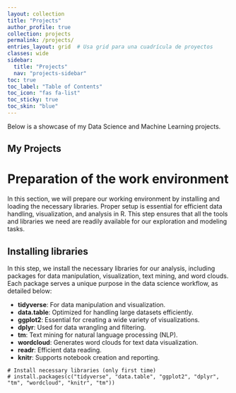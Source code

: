 ```yaml
---
layout: collection
title: "Projects"
author_profile: true
collection: projects
permalink: /projects/
entries_layout: grid  # Usa grid para una cuadrícula de proyectos
classes: wide
sidebar:
  title: "Projects"
  nav: "projects-sidebar"
toc: true
toc_label: "Table of Contents"
toc_icon: "fas fa-list"
toc_sticky: true
toc_skin: "blue"
---
```


Below is a showcase of my Data Science and Machine Learning projects.

## My Projects

# Preparation of the work environment

In this section, we will prepare our working environment by installing and loading the necessary libraries. Proper setup is essential for efficient data handling, visualization, and analysis in R. This step ensures that all the tools and libraries we need are readily available for our exploration and modeling tasks.

## Installing libraries

In this step, we install the necessary libraries for our analysis, including packages for data manipulation, visualization, text mining, and word clouds. Each package serves a unique purpose in the data science workflow, as detailed below:

-   **tidyverse**: For data manipulation and visualization.
-   **data.table**: Optimized for handling large datasets efficiently.
-   **ggplot2**: Essential for creating a wide variety of visualizations.
-   **dplyr**: Used for data wrangling and filtering.
-   **tm**: Text mining for natural language processing (NLP).
-   **wordcloud**: Generates word clouds for text data visualization.
-   **readr**: Efficient data reading.
-   **knitr**: Supports notebook creation and reporting.

```
# Install necessary libraries (only first time)
# install.packages(c("tidyverse", "data.table", "ggplot2", "dplyr", "tm", "wordcloud", "knitr", "tm"))
```